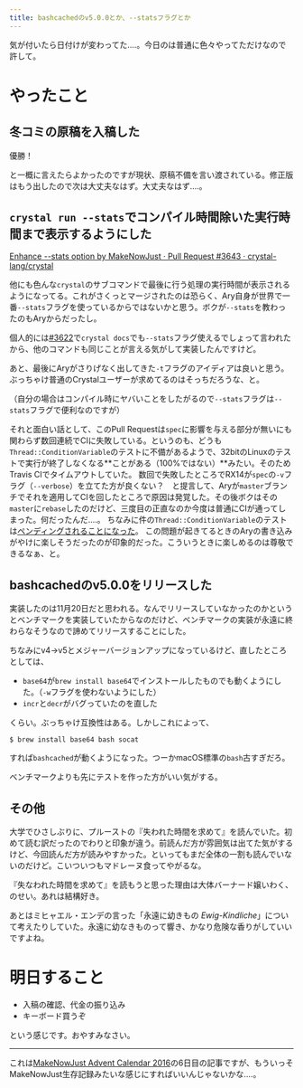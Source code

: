 ```yaml
---
title: bashcachedのv5.0.0とか、--statsフラグとか
---
```


<script async src="//cdn.embedly.com/widgets/platform.js"></script>

気が付いたら日付けが変わってた‥‥。今日のは普通に色々やってただけなので許して。

# やったこと

## 冬コミの原稿を入稿した

優勝！

と一概に言えたらよかったのですが現状、原稿不備を言い渡されている。修正版はもう出したので次は大丈夫なはず。大丈夫なはず‥‥。

## `crystal run --stats`でコンパイル時間除いた実行時間まで表示するようにした

<a class="embedly-card" href="https://github.com/crystal-lang/crystal/pull/3643">Enhance --stats option by MakeNowJust · Pull Request #3643 · crystal-lang/crystal</a>

他にも色んな`crystal`のサブコマンドで最後に行う処理の実行時間が表示されるようになってる。これがさくっとマージされたのは恐らく、Ary自身が世界で一番`--stats`フラグを使っているからではないかと思う。ボクが`--stats`を教わったのもAryからだったし。

個人的には[#3622](https://github.com/crystal-lang/crystal/pull/3622)で`crystal docs`でも`--stats`フラグ使えるでしょって言われたから、他のコマンドも同じことが言える気がして実装したんですけど。

あと、最後にAryがさりげなく出してきた`-t`フラグのアイディアは良いと思う。ぶっちゃけ普通のCrystalユーザーが求めてるのはそっちだろうな、と。

（自分の場合はコンパイル時にヤバいことをしたがるので`--stats`フラグは`--stats`フラグで便利なのですが）

それと面白い話として、このPull Requestは`spec`に影響を与える部分が無いにも関わらず数回連続でCIに失敗している。というのも、どうも`Thread::ConditionVariable`のテストに不備があるようで、32bitのLinuxのテストで実行が終了しなくなる**ことがある（100%ではない）**みたい。そのためTravis CIでタイムアウトしていた。
数回で失敗したところでRX14が`spec`の`-v`フラグ（`--verbose`）を立てた方が良くない？　と提言して、Aryが`master`ブランチでそれを適用してCIを回したところで原因は発覚した。その後ボクはその`master`に`rebase`したのだけど、三度目の正直なのか今度は普通にCIが通ってしまった。何だったんだ‥‥。
ちなみに件の`Thread::ConditionVariable`のテストは[ペンディングされることになった](https://github.com/crystal-lang/crystal/commit/2e9c9b50c95b0f906d179aeebd14f2319f527730)。
この問題が起きてるときのAryの書き込みがやけに楽しそうだったのが印象的だった。こういうときに楽しめるのは尊敬できるなぁ、と。

## bashcachedのv5.0.0をリリースした

実装したのは11月20日だと思われる。なんでリリースしていなかったのかというとベンチマークを実装していたからなのだけど、ベンチマークの実装が永遠に終わらなそうなので諦めてリリースすることにした。

ちなみにv4→v5とメジャーバージョンアップになっているけど、直したところとしては、

  - `base64`が`brew install base64`でインストールしたものでも動くようにした。（`-w`フラグを使わないようにした）
  - `incr`と`decr`がバグっていたのを直した

くらい。ぶっちゃけ互換性はある。しかしこれによって、

```console
$ brew install base64 bash socat
```

すれば`bashcached`が動くようになった。つーかmacOS標準の`bash`古すぎだろ。

ベンチマークよりも先にテストを作った方がいい気がする。

## その他

大学でひさしぶりに、プルーストの『失われた時間を求めて』を読んでいた。初めて読む訳だったのでわりと印象が違う。前読んだ方が雰囲気は出てた気がするけど、今回読んだ方が読みやすかった。といってもまだ全体の一割も読んでいないのだけど。こいついつもマドレーヌ食ってやがるな。

『失なわれた時間を求めて』を読もうと思った理由は大体バーナード嬢いわく、のせい。あれは結構好き。

あとはミヒャエル・エンデの言った「永遠に幼きもの *Ewig-Kindliche*」について考えたりしていた。永遠に幼なきものって響き、かなり危険な香りがしていいですよね。

# 明日すること

  - 入稿の確認、代金の振り込み
  - キーボード買うぞ

という感じです。おやすみなさい。

- - -

これは[MakeNowJust Advent Calendar 2016](http://www.adventar.org/calendars/1906)の6日目の記事ですが、もういっそMakeNowJust生存記録みたいな感じにすればいいんじゃないかな‥‥。
